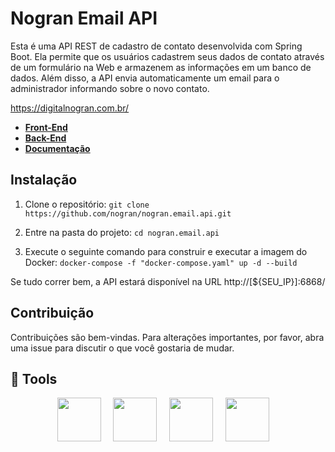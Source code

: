 # Nogran Email API

Esta é uma API REST de cadastro de contato desenvolvida com Spring Boot. Ela permite que os usuários cadastrem seus dados de contato através de um formulário na Web e armazenem as informações em um banco de dados.
Além disso, a API envia automaticamente um email para o administrador informando sobre o novo contato.

https://digitalnogran.com.br/

- [**Front-End**](https://github.com/nogran/nogran-site)
- [**Back-End**](https://github.com/nogran/nogran-site-backend)
- [**Documentação**](https://nogran-site.herokuapp.com/)

## Instalação

1. Clone o repositório:
```git clone https://github.com/nogran/nogran.email.api.git```

2. Entre na pasta do projeto:
```cd nogran.email.api```

3. Execute o seguinte comando para construir e executar a imagem do Docker:
```docker-compose -f "docker-compose.yaml" up -d --build```

Se tudo correr bem, a API estará disponível na URL http://[${SEU_IP}]:6868/

## Contribuição

Contribuições são bem-vindas. Para alterações importantes, por favor, abra uma issue para discutir o que você gostaria de mudar.

## :rocket: Tools
<div align="center">
<img src="https://cdn.jsdelivr.net/gh/devicons/devicon/icons/spring/spring-original-wordmark.svg" width="70" height="70">
&nbsp;
&nbsp;
<img src="https://cdn.jsdelivr.net/gh/devicons/devicon/icons/java/java-original-wordmark.svg" width="70" height="70">
&nbsp;
&nbsp;
<img src="https://cdn.jsdelivr.net/gh/devicons/devicon/icons/mysql/mysql-original-wordmark.svg" width="70" height="70">
&nbsp;
&nbsp;
<img src="https://cdn.jsdelivr.net/gh/devicons/devicon/icons/docker/docker-original-wordmark.svg" width="70" height="70">
&nbsp;
&nbsp;
</div>
